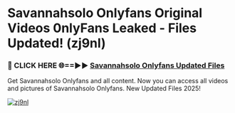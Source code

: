# Savannahsolo Onlyfans Original Videos 0nlyFans Leaked - Files Updated! (zj9nl)

<h3>🔴 CLICK HERE 🌐==►► <a href="https://tinyurl.com/ehrbuxhb" rel="nofollow">Savannahsolo Onlyfans Updated Files</a></h3>

Get Savannahsolo Onlyfans and all content. Now you can access all videos and pictures of Savannahsolo Onlyfans. New Updated Files 2025!

[![zj9nl](https://i.imgur.com/lVYEuWS.gif)](https://tinyurl.com/ehrbuxhb)

